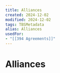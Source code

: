 ```yaml
---
title: Alliances
created: 2024-12-02
modified: 2024-12-02
tags: TBSMetadata
alias: Alliances
usedFor:
- "[[394 Agreements]]"
---
```

# Alliances
